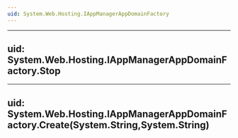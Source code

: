 ```yaml
---
uid: System.Web.Hosting.IAppManagerAppDomainFactory
---
```


---
uid: System.Web.Hosting.IAppManagerAppDomainFactory.Stop
---

---
uid: System.Web.Hosting.IAppManagerAppDomainFactory.Create(System.String,System.String)
---
